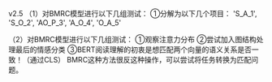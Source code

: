 v2.5
（1）对BMRC模型进行以下几组测试：
①分解为以下几个项目：
    'S_A_1',
    'S_O_2',
    'AO_P_3',
    'A_O_4',
    'O_A_5'


（2）对BMRC模型进行以下几组测试：
①观察注意力分布
②尝试加入图结构处理最后的情感分类
③BERT阅读理解的初衷是想匹配两个向量的语义关系是否一致！（通过CLS）
BMRC这种方法很反这种操作，可以尝试将任务转换为匹配问题。






